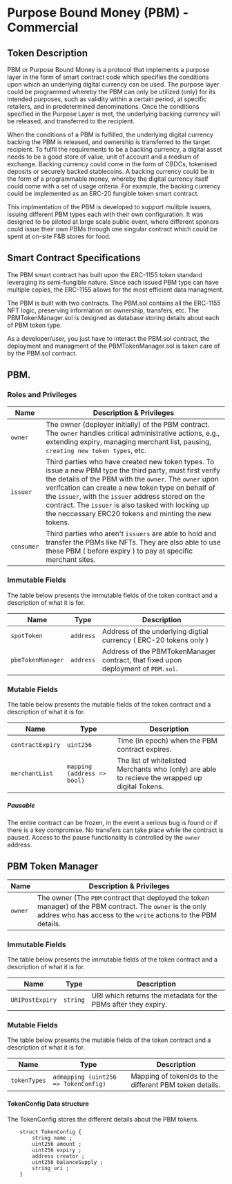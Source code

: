 # Purpose Bound Money (PBM) - Commercial

## Token Description
PBM or Purpose Bound Money is a protocol that implements a purpose layer in the form of smart contract code which specifies the conditions upon which an underlying digital currency can be used. The purpose layer could be programmed whereby the PBM can only be utilized (only) for its intended purposes, such as validity within a certain period, at specific retailers, and in predetermined denominations. Once the conditions specified in the Purpose Layer is met, the underlying backing currency will be released, and transferred to the recipient. 

When the conditions of a PBM is fulfilled, the underlying digital currency backing the PBM is released, and ownership is transferred to the target recipient. To fulfil the requirements to be a backing currency, a digital asset needs to be a good store of value, unit of account and a medium of exchange. Backing currency could come in the form of CBDCs, tokenised deposits or securely backed stablecoins. A backing currency could be in the form of a programmable money, whereby the digital currency itself could come with a set of usage criteria. For example, the backing currency could be implemented as an ERC-20 fungible token smart contract.

This implmentation of the PBM is developed to support mulitple issuers, issuing different PBM types each with their own configuration. It was designed to be piloted at large scale public event, where different sponors could issue their own PBMs through one singular contract which could be spent at on-site F&B stores for food. 

## Smart Contract Specifications
The PBM smart contract has built upon the ERC-1155 token standard leveraging its semi-fungible nature. Since each issued PBM type can have multiple copies, the ERC-1155 allows for the most efficient data managment. 

The PBM is built with two contracts. The PBM.sol contains all the ERC-1155 NFT logic, preserving information on ownership, transfers, etc. The PBMTokenManager.sol is designed as database storing details about each of PBM token type. 

As a developer/user, you just have to interact the PBM.sol contract, the deployment and managment of the PBMTokenManager.sol is taken care of by the PBM.sol contract. 

## PBM.

### Roles and Privileges

| Name | Description & Privileges |
|--|--|
|`owner`| The owner (deployer initially) of the PBM contract. The `owner` handles critical administrative actions, e.g., extending expiry, managing merchant list, pausing, `creating new token types`, etc.|
|`issuer`| Third parties who have created new token types. To issue a new PBM type the third party, must first verify the details of the PBM with the `owner`. The `owner` upon verifcation can create a new token type on behalf of the `issuer`, with the `issuer` address stored on the contract. The `issuer` is also tasked with locking up the neccessary ERC20 tokens and minting the new tokens.|
|`consumer`| Third parties who aren't `issuers` are able to hold and transfer the PBMs like NFTs. They are also able to use these PBM ( before expiry ) to pay at specific merchant sites.|

### Immutable Fields
The table below presents the immutable fields of the token contract and a description of what it is for.

| Name | Type | Description |
|--|--|--|
| `spotToken` | `address` | Address of the underlying digtial currency ( ERC-20 tokens only ) |
| `pbmTokenManager` | `address` | Address of the PBMTokenManager contract, that fixed upon deployment of `PBM.sol`.|

### Mutable Fields
The table below presents the mutable fields of the token contract and a description of what it is for.

| Name | Type | Description |
|--|--|--|
| `contractExpiry` | `uint256` | Time (in epoch) when the PBM contract expires. |
| `merchantList` | `mapping (address => bool)` | The list of whitelisted Merchants who (only) are able to recieve the wrapped up digital Tokens. |


##### Pausable

The entire contract can be frozen, in the event a serious bug is found or if there is a key compromise. No transfers can take place while the contract is paused. Access to the pause functionality is controlled by the `owner` address.

## PBM Token Manager

| Name | Description & Privileges |
|--|--|
|`owner`| The owner (The `PBM` contract that deployed the token manager) of the PBM contract. The `owner` is the only addres who has access to the `write` actions to the PBM details.|

### Immutable Fields
The table below presents the immutable fields of the token contract and a description of what it is for.

| Name | Type | Description |
|--|--|--|
| `URIPostExpiry` | `string` | URI which returns the metadata for the PBMs after they expiry. |

### Mutable Fields
The table below presents the mutable fields of the token contract and a description of what it is for.

| Name | Type | Description |
|--|--|--|
| `tokenTypes` | `admapping (uint256 => TokenConfig)` | Mapping of tokenIds to the different PBM token details.|

####  TokenConfig Data structure 
The TokenConfig stores the different details about the PBM tokens.
```
    struct TokenConfig {
        string name ; 
        uint256 amount ; 
        uint256 expiry ; 
        address creator ; 
        uint256 balanceSupply ; 
        string uri ; 
    }
    
```
